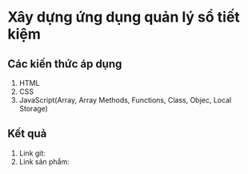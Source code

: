 # Xây dựng ứng dụng quản lý sổ tiết kiệm

## Các kiến thức áp dụng
1. HTML
2. CSS
3. JavaScript(Array, Array Methods, Functions, Class, Objec, Local Storage)


## Kết quả
1. Link git: 
2. Link sản phẩm: 